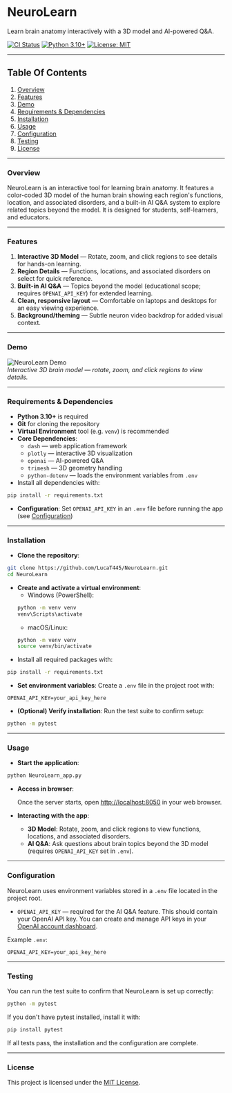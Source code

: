 # NeuroLearn

Learn brain anatomy interactively with a 3D model and AI-powered Q&A. 

[![CI Status](https://github.com/LucaT445/NeuroLearn/actions/workflows/ci.yml/badge.svg)](https://github.com/LucaT445/NeuroLearn/actions) [![Python 3.10+](https://img.shields.io/badge/python-3.10%2B-blue)](https://www.python.org/) [![License: MIT](https://img.shields.io/badge/License-MIT-green)](https://github.com/LucaT445/NeuroLearn/blob/main/LICENSE)

---

## Table Of Contents

1. [Overview](#overview)
2. [Features](#features)
3. [Demo](#demo)
4. [Requirements & Dependencies](#requirements--dependencies) 
5. [Installation](#installation)
6. [Usage](#usage)
7. [Configuration](#configuration)
8. [Testing](#testing)
9. [License](#license)

---

### Overview

NeuroLearn is an interactive tool for learning brain anatomy. 
It features a color-coded 3D model of the human brain showing each region's functions, location, and associated disorders, and a built-in AI Q&A system to explore related topics beyond the model. It is designed for students, self-learners, and educators.

---

### Features

1. **Interactive 3D Model** — Rotate, zoom, and click regions to see details for hands-on learning.
2. **Region Details** — Functions, locations, and associated disorders on select for quick reference.
3. **Built-in AI Q&A** — Topics beyond the model (educational scope; requires `OPENAI_API_KEY`) for extended learning.
4. **Clean, responsive layout** — Comfortable on laptops and desktops for an easy viewing experience.
5. **Background/theming** — Subtle neuron video backdrop for added visual context.

---

### Demo

![NeuroLearn Demo](assets/NeuroLearn_Demo.gif)  
*Interactive 3D brain model — rotate, zoom, and click regions to view details.*

---

### Requirements & Dependencies

- **Python 3.10+** is required
- **Git** for cloning the repository
- **Virtual Environment** tool (e.g. `venv`) is recommended
- **Core Dependencies**:
    - `dash` — web application framework
    - `plotly` — interactive 3D visualization
    - `openai` — AI-powered Q&A
    - `trimesh` — 3D geometry handling
    - `python-dotenv` — loads the environment variables from `.env`
- Install all dependencies with:
```bash
pip install -r requirements.txt
```
- **Configuration**: Set `OPENAI_API_KEY` in an `.env` file before running the app (see [Configuration](#configuration))

---

### Installation
 
- **Clone the repository**:
```bash
git clone https://github.com/LucaT445/NeuroLearn.git
cd NeuroLearn
```
- **Create and activate a virtual environment**:
    - Windows (PowerShell):
    ```bash
    python -m venv venv
    venv\Scripts\activate
    ```
    - macOS/Linux:
    ```bash
    python -m venv venv
    source venv/bin/activate
    ```
- Install all required packages with:
```bash
pip install -r requirements.txt
```
- **Set environment variables**:
Create a `.env` file in the project root with:

```
OPENAI_API_KEY=your_api_key_here
```
- **(Optional) Verify installation**:
Run the test suite to confirm setup:
```bash
python -m pytest
```

---

### Usage

- **Start the application**:
```bash
python NeuroLearn_app.py
```
- **Access in browser**:

    Once the server starts, open [http://localhost:8050](http://localhost:8050) in your web browser.

- **Interacting with the app**:
    - **3D Model**: Rotate, zoom, and click regions to view functions, locations, and associated disorders. 
    - **AI Q&A**: Ask questions about brain topics beyond the 3D model (requires `OPENAI_API_KEY` set in `.env`).


---

### Configuration

NeuroLearn uses environment variables stored in a `.env` file located in the project root.
- `OPENAI_API_KEY` — required for the AI Q&A feature. This should contain your OpenAI API key.
You can create and manage API keys in your [OpenAI account dashboard](https://platform.openai.com/api-keys). 

Example `.env`:
```
OPENAI_API_KEY=your_api_key_here
```

---

### Testing

You can run the test suite to confirm that NeuroLearn is set up correctly:
```bash
python -m pytest
```
If you don't have pytest installed, install it with:
```bash
pip install pytest
```
If all tests pass, the installation and the configuration are complete. 

---

### License

This project is licensed under the [MIT License](LICENSE). 
